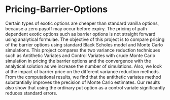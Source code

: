# Pricing-Barrier-Options

Certain types of exotic options are cheaper than standard vanilla options, because a zero payoff
may occur before expiry. The pricing of path dependent exotic options such as barrier options is
not straight forward using analytical formulae. The objective of this project is to compare pricing
of the barrier options using standard Black Scholes model and Monte Carlo simulations. This
project compares the two variance reduction techniques such as Antithetic Variates and Control
Variates with crude Monte Carlo simulation in pricing the barrier options and the convergence
with the analytical solution as we increase the number of simulations. Also, we look at the impact
of barrier price on the different variance reduction methods. From the computational results, we
find that the antithetic variates method substantially improves the precision of Monte Carlo
estimates. Our results also show that using the ordinary put option as a control variate significantly
reduces standard errors.
